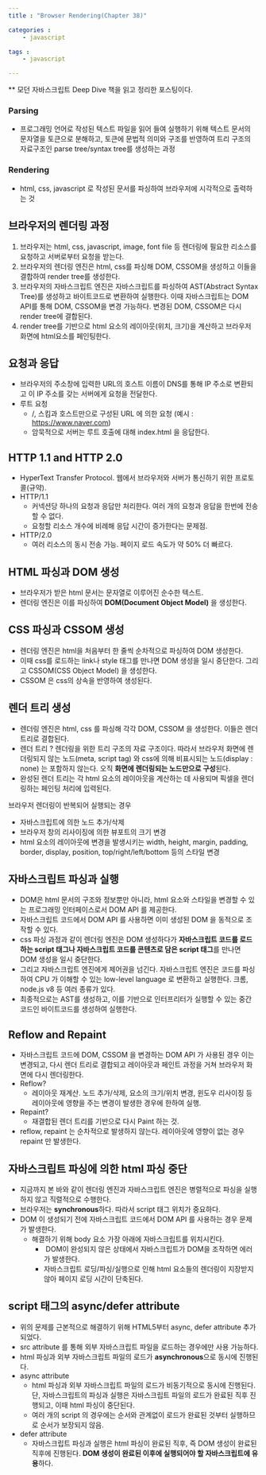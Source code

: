 ```yaml
---
title : "Browser Rendering(Chapter 38)"

categories :
    - javascript

tags :
    - javascript

---
```

  ** 모던 자바스크립트 Deep Dive 책을 읽고 정리한 포스팅이다.

### Parsing
- 프로그래밍 언어로 작성된 텍스트 파일을 읽어 들여 실행하기 위해 텍스트 문서의 문자열을 토큰으로 분해하고, 토큰에 문법적 의미와 구조를 반영하여 트리 구조의 자료구조인 parse tree/syntax tree를 생성하는 과정
  
### Rendering
- html, css, javascript 로 작성된 문서를 파싱하여 브라우저에 시각적으로 출력하는 것

## 브라우저의 렌더링 과정
1. 브라우저는 html, css, javascript, image, font file 등 렌더링에 필요한 리소스를 요청하고 서버로부터 요청을 받는다.
2. 브라우저의 렌더링 엔진은 html, css를 파싱해 DOM, CSSOM을 생성하고 이들을 결합하여 render tree를 생성한다.
3. 브라우저의 자바스크립트 엔진은 자바스크립트를 파싱하여 AST(Abstract Syntax Tree)를 생성하고 바이트코드로 변환하여 실행한다. 이때 자바스크립트는 DOM API를 통해 DOM, CSSOM을 변경 가능하다. 변경된 DOM, CSSOM은 다시 render tree에 결합된다.
4. render tree를 기반으로 html 요소의 레이아웃(위치, 크기)을 계산하고 브라우저 화면에 html요소를 페인팅한다.


## 요청과 응답
- 브라우저의 주소창에 입력한 URL의 호스트 이름이 DNS를 통해 IP 주소로 변환되고 이 IP 주소를 갖는 서버에게 요청을 전달한다.
- 루트 요청
  - /, 스킴과 호스트만으로 구성된 URL 에 의한 요청 (예시 : https://www.naver.com)
  - 암묵적으로 서버는 루트 호출에 대해 index.html 을 응답한다.


## HTTP 1.1 and HTTP 2.0
- HyperText Transfer Protocol. 웹에서 브라우저와 서버가 통신하기 위한 프로토콜(규약).
- HTTP/1.1 
  - 커넥션당 하나의 요청과 응답만 처리한다. 여러 개의 요청과 응답을 한번에 전송할 수 없다.
  - 요청할 리소스 개수에 비례해 응답 시간이 증가한다는 문제점.
- HTTP/2.0
  - 여러 리소스의 동시 전송 가능. 페이지 로드 속도가 약 50% 더 빠르다.
  
## HTML 파싱과 DOM 생성
- 브라우저가 받은 html 문서는 문자열로 이루어진 순수한 텍스트.
- 렌더링 엔진은 이를 파싱하여 **DOM(Document Object Model)** 을 생성한다.
  

## CSS 파싱과 CSSOM 생성
- 렌더링 엔진은 html을 처음부터 한 줄씩 순차적으로 파싱하여 DOM 생성한다. 
- 이때 css를 로드하는 link나 style 태그를 만나면 DOM 생성을 일시 중단한다. 그리고 CSSOM(CSS Object Model) 을 생성한다.
- CSSOM 은 css의 상속을 반영하여 생성된다.

## 렌더 트리 생성
- 렌더링 엔진은 html, css 를 파싱해 각각 DOM, CSSOM 을 생성한다. 이들은 렌더 트리로 결합된다.
- 렌더 트리 ? 렌더링을 위한 트리 구조의 자료 구조이다. 따라서 브라우저 화면에 렌더링되지 않는 노드(meta, script tag) 와 css에 의해 비표시되는 노드(display : none) 는 포함하지 않는다. 오직 **화면에 렌더링되는 노드만으로 구성**된다.
- 완성된 렌더 트리는 각 html 요소의 레이아웃을 계산하는 데 사용되며 픽셀을 렌더링하는 페인팅 처리에 입력된다.

브라우저 렌더링이 반복되어 실행되는 경우
- 자바스크립트에 의한 노드 추가/삭제
- 브라우저 창의 리사이징에 의한 뷰포트의 크기 변경
- html 요소의 레이아웃에 변경을 발생시키는 width, height, margin, padding, border, display, position, top/right/left/bottom 등의 스타일 변경

## 자바스크립트 파싱과 실행
- DOM은 html 문서의 구조와 정보뿐만 아니라, html 요소와 스타일을 변경할 수 있는 프로그래밍 인터페이스로서 DOM API 를 제공한다.
- 자바스크립트 코드에서 DOM API 를 사용하면 이미 생성된 DOM 을 동적으로 조작할 수 있다.
- css 파싱 과정과 같이 렌더링 엔진은 DOM 생성하다가 **자바스크립트 코드를 로드하는 script 태그나 자바스크립트 코드를 콘텐츠로 담은 script 태그**를 만나면 DOM 생성을 일시 중단한다.
- 그리고 자바스크립트 엔진에게 제어권을 넘긴다. 자바스크립트 엔진은 코드를 파싱하여 CPU 가 이해할 수 있는 low-level language 로 변환하고 실행한다. 크롬, node.js v8 등 여러 종류가 있다.
- 최종적으로는 AST를 생성하고, 이를 기반으로 인터프리터가 실행할 수 있는 중간 코드인 바이트코드를 생성하여 실행한다.


## Reflow and Repaint
- 자바스크립트 코드에 DOM, CSSOM 을 변경하는 DOM API 가 사용된 경우 이는 변경되고, 다시 렌더 트리로 결합되고 레이아웃과 페인트 과정을 거쳐 브라우저 화면에 다시 렌더링한다. 
- Reflow? 
  - 레이아웃 재계산. 노드 추가/삭제, 요소의 크기/위치 변경, 윈도우 리사이징 등 레이아웃에 영향을 주는 변경이 발생한 경우에 한하여 실행. 
- Repaint?
  - 재결합된 렌더 트리를 기반으로 다시 Paint 하는 것.
- reflow, repaint 는 순차적으로 발생하지 않는다. 레이아웃에 영향이 없는 경우 repaint 만 발생한다. 

## 자바스크립트 파싱에 의한 html 파싱 중단
- 지금까지 본 바와 같이 렌더링 엔진과 자바스크립트 엔진은 병렬적으로 파싱을 실행하지 않고 직렬적으로 수행한다.
- 브라우저는 **synchronous**하다. 따라서 script 태그 위치가 중요하다.
- DOM 이 생성되기 전에 자바스크립트 코드에서 DOM API 를 사용하는 경우 문제가 발생한다.
  - 해결하기 위해 body 요소 가장 아래에 자바스크립트를 위치시킨다.
    -  DOM이 완성되지 않은 상태에서 자바스크립트가 DOM을 조작하면 에러가 발생한다.
    -  자바스크립트 로딩/파싱/실행으로 인해 html 요소들의 렌더링이 지장받지 않아 페이지 로딩 시간이 단축된다.


## script 태그의 async/defer attribute
- 위의 문제를 근본적으로 해결하기 위해 HTML5부터 async, defer attribute 추가되었다.
- src attribute 를 통해 외부 자바스크립트 파일을 로드하는 경우에만 사용 가능하다.
- html 파싱과 외부 자바스크립트 파일의 로드가 **asynchronous**으로 동시에 진행된다.
- async attribute
  - html 파싱과 외부 자바스크립트 파일의 로드가 비동기적으로 동시에 진행된다. 단, 자바스크립트의 파싱과 실행은 자바스크립트 파일의 로드가 완료된 직후 진행되고, 이때 html 파싱이 중단된다.
  - 여러 개의 script 의 경우에는 순서와 관계없이 로드가 완료된 것부터 실행하므로 순서가 보장되지 않음.
- defer attribute
  - 자바스크립트 파싱과 실행은 html 파싱이 완료된 직후, 즉 DOM 생성이 완료된 직후에 진행된다. **DOM 생성이 완료된 이후에 실행되어야 할 자바스크립트에 유용**하다.